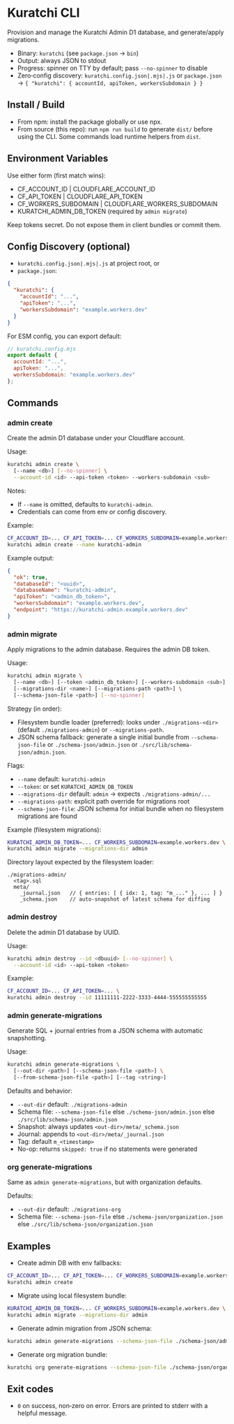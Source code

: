 # Kuratchi CLI

Provision and manage the Kuratchi Admin D1 database, and generate/apply migrations.

- Binary: `kuratchi` (see `package.json` → `bin`)
- Output: always JSON to stdout
- Progress: spinner on TTY by default; pass `--no-spinner` to disable
- Zero‑config discovery: `kuratchi.config.json|.mjs|.js` or `package.json` → `{ "kuratchi": { accountId, apiToken, workersSubdomain } }`

## Install / Build

- From npm: install the package globally or use npx.
- From source (this repo): run `npm run build` to generate `dist/` before using the CLI. Some commands load runtime helpers from `dist`.

## Environment Variables

Use either form (first match wins):

- CF_ACCOUNT_ID | CLOUDFLARE_ACCOUNT_ID
- CF_API_TOKEN | CLOUDFLARE_API_TOKEN
- CF_WORKERS_SUBDOMAIN | CLOUDFLARE_WORKERS_SUBDOMAIN
- KURATCHI_ADMIN_DB_TOKEN (required by `admin migrate`)

Keep tokens secret. Do not expose them in client bundles or commit them.

## Config Discovery (optional)

- `kuratchi.config.json|.mjs|.js` at project root, or
- `package.json`:

```json
{
  "kuratchi": {
    "accountId": "...",
    "apiToken": "...",
    "workersSubdomain": "example.workers.dev"
  }
}
```

For ESM config, you can export default:

```js
// kuratchi.config.mjs
export default {
  accountId: "...",
  apiToken: "...",
  workersSubdomain: "example.workers.dev"
};
```

## Commands

### admin create
Create the admin D1 database under your Cloudflare account.

Usage:

```bash
kuratchi admin create \
  [--name <db>] [--no-spinner] \
  --account-id <id> --api-token <token> --workers-subdomain <sub>
```

Notes:
- If `--name` is omitted, defaults to `kuratchi-admin`.
- Credentials can come from env or config discovery.

Example:
```bash
CF_ACCOUNT_ID=... CF_API_TOKEN=... CF_WORKERS_SUBDOMAIN=example.workers.dev \
kuratchi admin create --name kuratchi-admin
```

Example output:
```json
{
  "ok": true,
  "databaseId": "<uuid>",
  "databaseName": "kuratchi-admin",
  "apiToken": "<admin_db_token>",
  "workersSubdomain": "example.workers.dev",
  "endpoint": "https://kuratchi-admin.example.workers.dev"
}
```

### admin migrate
Apply migrations to the admin database. Requires the admin DB token.

Usage:

```bash
kuratchi admin migrate \
  [--name <db>] [--token <admin_db_token>] [--workers-subdomain <sub>] \
  [--migrations-dir <name>] [--migrations-path <path>] \
  [--schema-json-file <path>] [--no-spinner]
```

Strategy (in order):
- Filesystem bundle loader (preferred): looks under `./migrations-<dir>` (default `./migrations-admin`) or `--migrations-path`.
- JSON schema fallback: generate a single initial bundle from `--schema-json-file` or `./schema-json/admin.json` or `./src/lib/schema-json/admin.json`.

Flags:
- `--name` default: `kuratchi-admin`
- `--token`: or set `KURATCHI_ADMIN_DB_TOKEN`
- `--migrations-dir` default: `admin` → expects `./migrations-admin/...`
- `--migrations-path`: explicit path override for migrations root
- `--schema-json-file`: JSON schema for initial bundle when no filesystem migrations are found

Example (filesystem migrations):
```bash
KURATCHI_ADMIN_DB_TOKEN=... CF_WORKERS_SUBDOMAIN=example.workers.dev \
kuratchi admin migrate --migrations-dir admin
```

Directory layout expected by the filesystem loader:
```
./migrations-admin/
  <tag>.sql
  meta/
    _journal.json   // { entries: [ { idx: 1, tag: "m_..." }, ... ] }
    _schema.json    // auto-snapshot of latest schema for diffing
```

### admin destroy
Delete the admin D1 database by UUID.

Usage:

```bash
kuratchi admin destroy --id <dbuuid> [--no-spinner] \
  --account-id <id> --api-token <token>
```

Example:
```bash
CF_ACCOUNT_ID=... CF_API_TOKEN=... \
kuratchi admin destroy --id 11111111-2222-3333-4444-555555555555
```

### admin generate-migrations
Generate SQL + journal entries from a JSON schema with automatic snapshotting.

Usage:

```bash
kuratchi admin generate-migrations \
  [--out-dir <path>] [--schema-json-file <path>] \
  [--from-schema-json-file <path>] [--tag <string>]
```

Defaults and behavior:
- `--out-dir` default: `./migrations-admin`
- Schema file: `--schema-json-file` else `./schema-json/admin.json` else `./src/lib/schema-json/admin.json`
- Snapshot: always updates `<out-dir>/meta/_schema.json`
- Journal: appends to `<out-dir>/meta/_journal.json`
- Tag: default `m_<timestamp>`
- No-op: returns `skipped: true` if no statements were generated

### org generate-migrations
Same as `admin generate-migrations`, but with organization defaults.

Defaults:
- `--out-dir` default: `./migrations-org`
- Schema file: `--schema-json-file` else `./schema-json/organization.json` else `./src/lib/schema-json/organization.json`

## Examples

- Create admin DB with env fallbacks:
```bash
CF_ACCOUNT_ID=... CF_API_TOKEN=... CF_WORKERS_SUBDOMAIN=example.workers.dev \
kuratchi admin create
```

- Migrate using local filesystem bundle:
```bash
KURATCHI_ADMIN_DB_TOKEN=... CF_WORKERS_SUBDOMAIN=example.workers.dev \
kuratchi admin migrate --migrations-dir admin
```

- Generate admin migration from JSON schema:
```bash
kuratchi admin generate-migrations --schema-json-file ./schema-json/admin.json
```

- Generate org migration bundle:
```bash
kuratchi org generate-migrations --schema-json-file ./schema-json/organization.json
```

## Exit codes
- `0` on success, non‑zero on error. Errors are printed to stderr with a helpful message.
